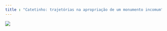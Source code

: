 ```yaml
---
title : "Catetinho: trajetórias na apropriação de um monumento incomum"
---
```


![](https://github.com/dmcpatrimonio/arqtrad/workflows/Jekyll%20site%20CI/badge.svg?branch=master)

